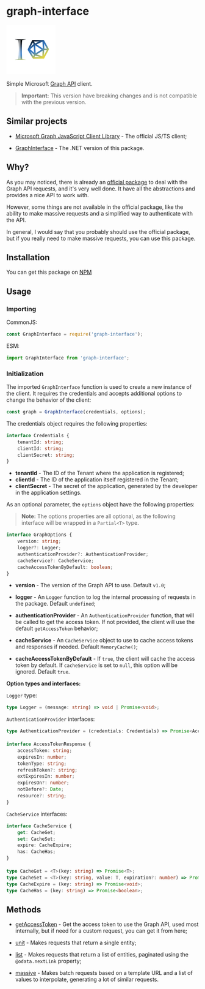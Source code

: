 # graph-interface

![graph-interface logo](docs/assets/icon.png)

Simple Microsoft [Graph API](https://docs.microsoft.com/en-us/graph/api/overview) client.

> **Important:** This version have breaking changes and is not compatible with the previous version.
## Similar projects

* [Microsoft Graph JavaScript Client Library](https://www.npmjs.com/package/@microsoft/microsoft-graph-client) - The official JS/TS client;

* [GraphInterface](https://www.nuget.org/packages/GraphInterface) - The .NET version of this package.

## Why?

As you may noticed, there is already an [official package](https://www.npmjs.com/package/@microsoft/microsoft-graph-client) to deal with the Graph API requests, and it's very well done. It have all the abstractions and provides a nice API to work with.

However, some things are not available in the official package, like the ability to make massive requests and a simplified way to authenticate with the API.

In general, I would say that you probably should use the official package, but if you really need to make massive requests, you can use this package.

## Installation

You can get this package on [NPM](https://www.npmjs.com/package/graph-interface)

## Usage

### Importing

CommonJS:
```javascript
const GraphInterface = require('graph-interface');
```

ESM:
```javascript
import GraphInterface from 'graph-interface';
```

### Initialization

The imported `GraphInterface` function is used to create a new instance of the client. It requires the credentials and accepts additional options to change the behavior of the client:

```javascript
const graph = GraphInterface(credentials, options);
```
The credentials object requires the following properties:

```typescript
interface Credentials {
    tenantId: string;
    clientId: string;
    clientSecret: string;
}
```

* **tenantId** - The ID of the Tenant where the application is registered;
* **clientId** - The ID of the application itself registered in the Tenant;
* **clientSecret** - The secret of the application, generated by the developer in the application settings.

As an optional parameter, the `options` object have the following properties:

> **Note:** The options properties are all optional, as the following interface will be wrapped in a `Partial<T>` type.

```typescript
interface GraphOptions {
    version: string;
    logger?: Logger;
    authenticationProvider?: AuthenticationProvider;
    cacheService?: CacheService;
    cacheAccessTokenByDefault: boolean;
}
```

* **version** - The version of the Graph API to use. Default `v1.0`;

* **logger** - An `Logger` function to log the internal processing of requests in the package. Default `undefined`;

* **authenticationProvider** - An `AuthenticationProvider` function, that will be called to get the access token. If not provided, the client will use the default `getAccessToken` behavior;

* **cacheService** - An `CacheService` object to use to cache access tokens and responses if needed. Default `MemoryCache()`;

* **cacheAccessTokenByDefault** - If `true`, the client will cache the access token by default. If `cacheService` is set to `null`, this option will be ignored. Default `true`.

**Option types and interfaces:**

`Logger` type:

```typescript
type Logger = (message: string) => void | Promise<void>;
```

`AuthenticationProvider` interfaces:

```typescript
type AuthenticationProvider = (credentials: Credentials) => Promise<AccessTokenResponse> | AccessTokenResponse;

interface AccessTokenResponse {
    accessToken: string;
    expiresIn: number;
    tokenType: string;
    refreshToken?: string;
    extExpiresIn: number;
    expiresOn?: number;
    notBefore?: Date;
    resource?: string;
}
```

`CacheService` interfaces:

```typescript
interface CacheService {
    get: CacheGet;
    set: CacheSet;
    expire: CacheExpire;
    has: CacheHas;
}

type CacheGet = <T>(key: string) => Promise<T>;
type CacheSet = <T>(key: string, value: T, expiration?: number) => Promise<void>;
type CacheExpire = (key: string) => Promise<void>;
type CacheHas = (key: string) => Promise<boolean>;
```
## Methods

* [getAccessToken](docs/getAccessToken.md) - Get the access token to use the Graph API, used most internally, but if need for a custom request, you can get it from here;

* [unit](docs/unit.md) - Makes requests that return a single entity;

* [list](docs/list.md) - Makes requests that return a list of entities, paginated using the `@odata.nextLink` property;

* [massive](docs/massive.md) - Makes batch requests based on a template URL and a list of values to interpolate, generating a lot of similar requests.